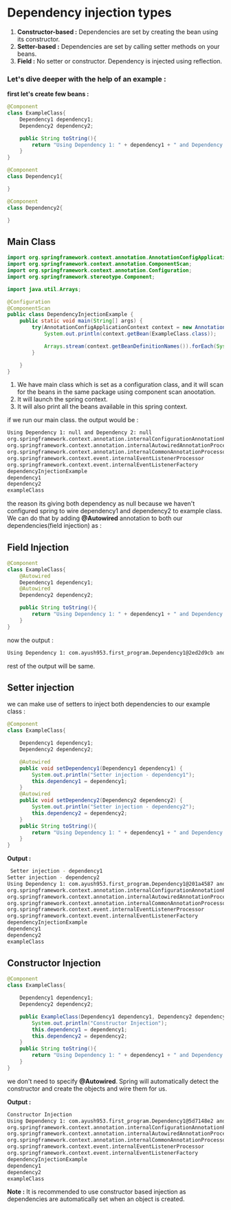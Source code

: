 # Dependency injection types

1. **Constructor-based :** Dependencies are set by creating the bean using its constructor.
2. **Setter-based :** Dependencies are set by calling setter methods on your beans.
3. **Field :** No setter or constructor. Dependency is injected using reflection.

### Let's dive deeper with the help of an example :

**first let's create few beans :**
```java
@Component
class ExampleClass{
    Dependency1 dependency1;
    Dependency2 dependency2;

    public String toString(){
        return "Using Dependency 1: " + dependency1 + " and Dependency 2: " + dependency2;
    }
}

@Component
class Dependency1{

}

@Component
class Dependency2{

}
```

## Main Class
```java
import org.springframework.context.annotation.AnnotationConfigApplicationContext;
import org.springframework.context.annotation.ComponentScan;
import org.springframework.context.annotation.Configuration;
import org.springframework.stereotype.Component;

import java.util.Arrays;

@Configuration
@ComponentScan
public class DependencyInjectionExample {
    public static void main(String[] args) {
        try(AnnotationConfigApplicationContext context = new AnnotationConfigApplicationContext(DependencyInjectionExample.class)){
            System.out.println(context.getBean(ExampleClass.class));

            Arrays.stream(context.getBeanDefinitionNames()).forEach(System.out::println);
        }

    }
}
```
1. We have main class which is set as a configuration class, and it will scan for the beans in the same package using component scan anootation.
2. It will launch the spring context.
3. It will also print all the beans available in this spring context.

if we run our main class. the output would be : 
```bash
Using Dependency 1: null and Dependency 2: null
org.springframework.context.annotation.internalConfigurationAnnotationProcessor
org.springframework.context.annotation.internalAutowiredAnnotationProcessor
org.springframework.context.annotation.internalCommonAnnotationProcessor
org.springframework.context.event.internalEventListenerProcessor
org.springframework.context.event.internalEventListenerFactory
dependencyInjectionExample
dependency1
dependency2
exampleClass
```
the reason its giving both dependency as null because we haven't configured spring to wire dependency1 and dependency2 to example class.
We can do that by adding **@Autowired** annotation to both our dependencies(field injection) as : 
## Field Injection
```java
@Component
class ExampleClass{
    @Autowired
    Dependency1 dependency1;
    @Autowired
    Dependency2 dependency2;

    public String toString(){
        return "Using Dependency 1: " + dependency1 + " and Dependency 2: " + dependency2;
    }
}
```
now the output : 
```bash
Using Dependency 1: com.ayush953.first_program.Dependency1@2ed2d9cb and Dependency 2: com.ayush953.first_program.Dependency2@d5b810e
```
rest of the output will be same.

## Setter injection
we can make use of setters to inject both dependencies to our example class : 
```java
@Component
class ExampleClass{

    Dependency1 dependency1;
    Dependency2 dependency2;

    @Autowired
    public void setDependency1(Dependency1 dependency1) {
        System.out.println("Setter injection - dependency1");
        this.dependency1 = dependency1;
    }
    @Autowired
    public void setDependency2(Dependency2 dependency2) {
        System.out.println("Setter injection - dependency2");
        this.dependency2 = dependency2;
    }
    public String toString(){
        return "Using Dependency 1: " + dependency1 + " and Dependency 2: " + dependency2;
    }
}
```
**Output :**
```bash
 Setter injection - dependency1
Setter injection - dependency2
Using Dependency 1: com.ayush953.first_program.Dependency1@201a4587 and Dependency 2: com.ayush953.first_program.Dependency2@61001b64
org.springframework.context.annotation.internalConfigurationAnnotationProcessor
org.springframework.context.annotation.internalAutowiredAnnotationProcessor
org.springframework.context.annotation.internalCommonAnnotationProcessor
org.springframework.context.event.internalEventListenerProcessor
org.springframework.context.event.internalEventListenerFactory
dependencyInjectionExample
dependency1
dependency2
exampleClass
```

## Constructor Injection
```java
@Component
class ExampleClass{

    Dependency1 dependency1;
    Dependency2 dependency2;

    public ExampleClass(Dependency1 dependency1, Dependency2 dependency2) {
        System.out.println("Constructor Injection");
        this.dependency1 = dependency1;
        this.dependency2 = dependency2;
    }
    public String toString(){
        return "Using Dependency 1: " + dependency1 + " and Dependency 2: " + dependency2;
    }
}
```
we don't need to specify **@Autowired**. Spring will automatically detect the constructor and create the objects and wire them for us.

**Output :**
```bash
Constructor Injection
Using Dependency 1: com.ayush953.first_program.Dependency1@5d7148e2 and Dependency 2: com.ayush953.first_program.Dependency2@25fb8912
org.springframework.context.annotation.internalConfigurationAnnotationProcessor
org.springframework.context.annotation.internalAutowiredAnnotationProcessor
org.springframework.context.annotation.internalCommonAnnotationProcessor
org.springframework.context.event.internalEventListenerProcessor
org.springframework.context.event.internalEventListenerFactory
dependencyInjectionExample
dependency1
dependency2
exampleClass
```

**Note :** It is recommended to use constructor based injection as dependencies are automatically set when an object is created.
